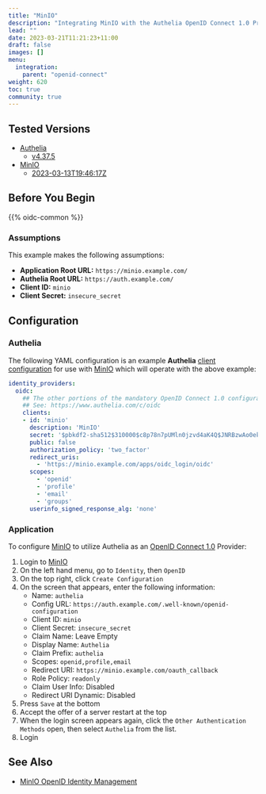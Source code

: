 ```yaml
---
title: "MinIO"
description: "Integrating MinIO with the Authelia OpenID Connect 1.0 Provider."
lead: ""
date: 2023-03-21T11:21:23+11:00
draft: false
images: []
menu:
  integration:
    parent: "openid-connect"
weight: 620
toc: true
community: true
---
```


## Tested Versions

* [Authelia]
  * [v4.37.5](https://github.com/authelia/authelia/releases/tag/v4.37.5)
* [MinIO]
  * [2023-03-13T19:46:17Z](https://github.com/minio/minio/releases/tag/RELEASE.2023-03-13T19-46-17Z)

## Before You Begin

{{% oidc-common %}}

### Assumptions

This example makes the following assumptions:

* __Application Root URL:__ `https://minio.example.com/`
* __Authelia Root URL:__ `https://auth.example.com/`
* __Client ID:__ `minio`
* __Client Secret:__ `insecure_secret`

## Configuration

### Authelia

The following YAML configuration is an example __Authelia__
[client configuration](../../../configuration/identity-providers/openid-connect/clients.md) for use with [MinIO]
which will operate with the above example:

```yaml
identity_providers:
  oidc:
    ## The other portions of the mandatory OpenID Connect 1.0 configuration go here.
    ## See: https://www.authelia.com/c/oidc
    clients:
    - id: 'minio'
      description: 'MinIO'
      secret: '$pbkdf2-sha512$310000$c8p78n7pUMln0jzvd4aK4Q$JNRBzwAo0ek5qKn50cFzzvE9RXV88h1wJn5KGiHrD0YKtZaR/nCb2CJPOsKaPK0hjf.9yHxzQGZziziccp6Yng'  # The digest of 'insecure_secret'.
      public: false
      authorization_policy: 'two_factor'
      redirect_uris:
        - 'https://minio.example.com/apps/oidc_login/oidc'
      scopes:
        - 'openid'
        - 'profile'
        - 'email'
        - 'groups'
      userinfo_signed_response_alg: 'none'
```

### Application

To configure [MinIO] to utilize Authelia as an [OpenID Connect 1.0] Provider:

1. Login to [MinIO]
2. On the left hand menu, go to `Identity`, then `OpenID`
3. On the top right, click `Create Configuration`
4. On the screen that appears, enter the following information:
    - Name: `authelia`
    - Config URL: `https://auth.example.com/.well-known/openid-configuration`
    - Client ID: `minio`
    - Client Secret: `insecure_secret`
    - Claim Name: Leave Empty
    - Display Name: `Authelia`
    - Claim Prefix: `authelia`
    - Scopes: `openid,profile,email`
    - Redirect URI: `https://minio.example.com/oauth_callback`
    - Role Policy: `readonly`
    - Claim User Info: Disabled
    - Redirect URI Dynamic: Disabled
5. Press `Save` at the bottom
6. Accept the offer of a server restart at the top
7. When the login screen appears again, click the `Other Authentication Methods` open, then select `Authelia` from the list.
8. Login

## See Also

- [MinIO OpenID Identity Management](https://min.io/docs/minio/linux/reference/minio-server/minio-server.html#minio-server-envvar-external-identity-management-openid)

[MinIO]: https://minio.com/
[Authelia]: https://www.authelia.com
[OpenID Connect 1.0]: ../../openid-connect/introduction.md
